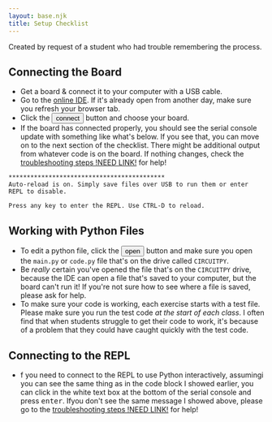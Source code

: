 ```yaml
---
layout: base.njk
title: Setup Checklist
---
```


Created by request of a student who had trouble remembering the process.

## Connecting the Board

- Get a board & connect it to your computer with a USB cable.
- Go to the [online IDE](https://urfdvw.github.io/CircuitPython-online-IDE/). If it's already open from another day, make sure you refresh your browser tab.
- Click the <button>connect</button> button and choose your board.
- If the board has connected properly, you should see the serial console update with something like what's below. If you see that, you can move on to the next section of the checklist. There might be additional output from whatever code is on the board. If nothing changes, check the [troubleshooting steps !NEED LINK!](#) for help!

```pycon
*******************************************
Auto-reload is on. Simply save files over USB to run them or enter REPL to disable.

Press any key to enter the REPL. Use CTRL-D to reload.
```

## Working with Python Files

- To edit a python file, click the <button>open</button> button and make sure you open the `main.py` or `code.py` file that's on the drive called `CIRCUITPY`.
- Be *really* certain you've opened the file that's on the `CIRCUITPY` drive, because the IDE can open a file that's saved to your computer, but the board can't run it! If you're not sure how to see where a file is saved, please ask for help.
- To make sure your code is working, each exercise starts with a test file. Please make sure you run the test code *at the start of each class*. I often find that when students struggle to get their code to work, it's because of a problem that they could have caught quickly with the test code.

## Connecting to the REPL

- f you need to connect to the REPL to use Python interactively, assumingi you can see the same thing as in the code block I showed earlier, you can click in the white text box at the bottom of the serial console and press <kbd>enter</kbd>. Ifyou don't see the same message I showed above, please go to the [troubleshooting steps !NEED LINK!](#) for help!